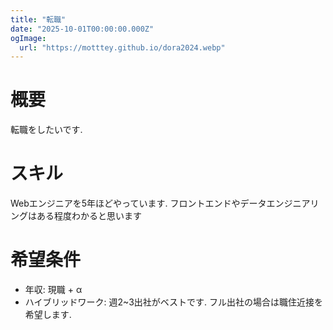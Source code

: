 ```yaml
---
title: "転職"
date: "2025-10-01T00:00:00.000Z"
ogImage:
  url: "https://motttey.github.io/dora2024.webp"
---
```


# 概要
転職をしたいです. 

# スキル
Webエンジニアを5年ほどやっています. フロントエンドやデータエンジニアリングはある程度わかると思います

# 希望条件
- 年収: 現職 + α
- ハイブリッドワーク: 週2~3出社がベストです. フル出社の場合は職住近接を希望します. 
